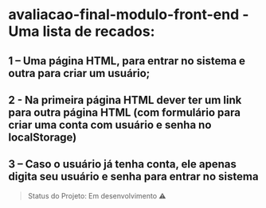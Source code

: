 # avaliacao-final-modulo-front-end - Uma lista de recados: 

## 1 – Uma página HTML, para entrar no sistema e outra para criar um usuário;
## 2 - Na primeira página HTML dever ter um link para outra página HTML (com formulário para criar uma conta com usuário e senha no localStorage)
## 3 – Caso o usuário já tenha conta, ele apenas digita seu usuário e senha para entrar no sistema

> Status do Projeto: Em desenvolvimento :warning:
